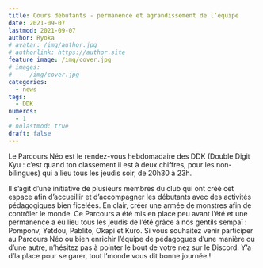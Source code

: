 ```yaml
---
title: Cours débutants - permanence et agrandissement de l’équipe
date: 2021-09-07
lastmod: 2021-09-07
author: Ryoka
# avatar: /img/author.jpg
# authorlink: https://author.site
feature_image: /img/cover.jpg
# images:
#   - /img/cover.jpg
categories:
  - news
tags:
  - DDK
numeros: 
  - 1
# nolastmod: true
draft: false
---
```


Le Parcours Néo est le rendez-vous hebdomadaire des DDK (Double Digit Kyu : c’est quand ton classement il est à deux chiffres, pour les non-bilingues) qui a lieu tous les jeudis soir, de 20h30 à 23h.

<!--more-->

Il s’agit d’une initiative de plusieurs membres du club qui ont créé cet espace afin d’accueillir et d’accompagner les débutants avec des activités pédagogiques bien ficelées. En clair, créer une armée de monstres afin de contrôler le monde.
Ce Parcours a été mis en place peu avant l’été et une permanence a eu lieu tous les jeudis de l’été grâce à nos gentils sempaï : Pomponv, Yetdou, Pablito, Okapi et Kuro.
Si vous souhaitez venir participer au Parcours Néo ou bien enrichir l’équipe de pédagogues d’une manière ou d’une autre, n’hésitez pas à pointer le bout de votre nez sur le Discord. Y’a d’la place pour se garer, tout l’monde vous dit bonne journée !


